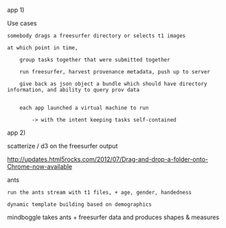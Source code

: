 app 1)

Use cases

	somebody drags a freesurfer directory or selects t1 images

	at which point in time, 

		group tasks together that were submitted together

		run freesurfer, harvest provenance metadata, push up to server

		give back as json object a bundle which should have directory information, and ability to query prov data


		each app launched a virtual machine to run

			-> with the intent keeping tasks self-contained


app 2) 

scatterize / d3 on the freesurfer output

http://updates.html5rocks.com/2012/07/Drag-and-drop-a-folder-onto-Chrome-now-available

ants 
	
	run the ants stream with t1 files, + age, gender, handedness

	dynamic template building based on demographics



mindboggle takes ants + freesurfer data and produces shapes & measures




